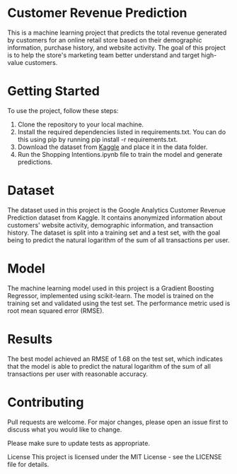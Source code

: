 # Customer Revenue Prediction
This is a machine learning project that predicts the total revenue generated by customers for an online retail store based on their demographic information, purchase history, and website activity. The goal of this project is to help the store's marketing team better understand and target high-value customers.

# Getting Started
To use the project, follow these steps:

1. Clone the repository to your local machine.
2. Install the required dependencies listed in requirements.txt. You can do this using pip by running pip install -r requirements.txt.
3. Download the dataset from [Kaggle](https://www.kaggle.com/c/ga-customer-revenue-prediction/data) and place it in the data folder.
4. Run the Shopping Intentions.ipynb file to train the model and generate predictions.
# Dataset
The dataset used in this project is the Google Analytics Customer Revenue Prediction dataset from Kaggle. It contains anonymized information about customers' website activity, demographic information, and transaction history. The dataset is split into a training set and a test set, with the goal being to predict the natural logarithm of the sum of all transactions per user.

# Model
The machine learning model used in this project is a Gradient Boosting Regressor, implemented using scikit-learn. The model is trained on the training set and validated using the test set. The performance metric used is root mean squared error (RMSE).

# Results
The best model achieved an RMSE of 1.68 on the test set, which indicates that the model is able to predict the natural logarithm of the sum of all transactions per user with reasonable accuracy.

# Contributing
Pull requests are welcome. For major changes, please open an issue first to discuss what you would like to change.

Please make sure to update tests as appropriate.

License
This project is licensed under the MIT License - see the LICENSE file for details.

